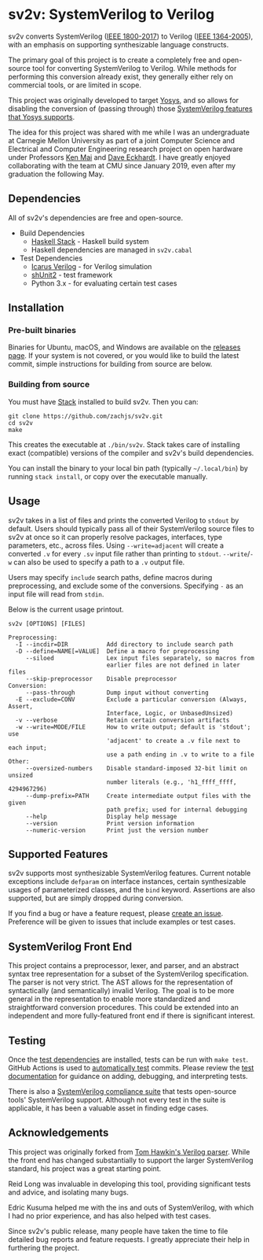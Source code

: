 # sv2v: SystemVerilog to Verilog

sv2v converts SystemVerilog ([IEEE 1800-2017]) to Verilog ([IEEE 1364-2005]),
with an emphasis on supporting synthesizable language constructs.

[IEEE 1800-2017]: https://ieeexplore.ieee.org/servlet/opac?punumber=8299593
[IEEE 1364-2005]: https://ieeexplore.ieee.org/servlet/opac?punumber=10779

The primary goal of this project is to create a completely free and open-source
tool for converting SystemVerilog to Verilog. While methods for performing this
conversion already exist, they generally either rely on commercial tools, or are
limited in scope.

This project was originally developed to target [Yosys], and so allows for
disabling the conversion of (passing through) those [SystemVerilog features that
Yosys supports].

[Yosys]: https://yosyshq.net/yosys/
[SystemVerilog features that Yosys supports]: https://github.com/YosysHQ/yosys#supported-features-from-systemverilog

The idea for this project was shared with me while I was an undergraduate at
Carnegie Mellon University as part of a joint Computer Science and Electrical
and Computer Engineering research project on open hardware under Professors [Ken
Mai] and [Dave Eckhardt]. I have greatly enjoyed collaborating with the team at
CMU since January 2019, even after my graduation the following May.

[Ken Mai]: https://engineering.cmu.edu/directory/bios/mai-kenneth.html
[Dave Eckhardt]: https://www.cs.cmu.edu/~davide/


## Dependencies

All of sv2v's dependencies are free and open-source.

* Build Dependencies
    * [Haskell Stack](https://www.haskellstack.org/) - Haskell build system
    * Haskell dependencies are managed in `sv2v.cabal`
* Test Dependencies
    * [Icarus Verilog](https://steveicarus.github.io/iverilog/) - for Verilog
      simulation
    * [shUnit2](https://github.com/kward/shunit2) - test framework
    * Python 3.x - for evaluating certain test cases


## Installation

### Pre-built binaries

Binaries for Ubuntu, macOS, and Windows are available on the [releases page]. If
your system is not covered, or you would like to build the latest commit, simple
instructions for building from source are below.

[releases page]: https://github.com/zachjs/sv2v/releases

### Building from source

You must have [Stack] installed to build sv2v. Then you can:

[Stack]: https://www.haskellstack.org/

```
git clone https://github.com/zachjs/sv2v.git
cd sv2v
make
```

This creates the executable at `./bin/sv2v`. Stack takes care of installing
exact (compatible) versions of the compiler and sv2v's build dependencies.

You can install the binary to your local bin path (typically `~/.local/bin`) by
running `stack install`, or copy over the executable manually.


## Usage

sv2v takes in a list of files and prints the converted Verilog to `stdout` by
default. Users should typically pass all of their SystemVerilog source files to
sv2v at once so it can properly resolve packages, interfaces, type parameters,
etc., across files. Using `--write=adjacent` will create a converted `.v` for
every `.sv` input file rather than printing to `stdout`. `--write`/`-w` can also
be used to specify a path to a `.v` output file.

Users may specify `include` search paths, define macros during preprocessing,
and exclude some of the conversions. Specifying `-` as an input file will read
from `stdin`.

Below is the current usage printout.

```
sv2v [OPTIONS] [FILES]

Preprocessing:
  -I --incdir=DIR           Add directory to include search path
  -D --define=NAME[=VALUE]  Define a macro for preprocessing
     --siloed               Lex input files separately, so macros from
                            earlier files are not defined in later files
     --skip-preprocessor    Disable preprocessor
Conversion:
     --pass-through         Dump input without converting
  -E --exclude=CONV         Exclude a particular conversion (Always, Assert,
                            Interface, Logic, or UnbasedUnsized)
  -v --verbose              Retain certain conversion artifacts
  -w --write=MODE/FILE      How to write output; default is 'stdout'; use
                            'adjacent' to create a .v file next to each input;
                            use a path ending in .v to write to a file
Other:
     --oversized-numbers    Disable standard-imposed 32-bit limit on unsized
                            number literals (e.g., 'h1_ffff_ffff, 4294967296)
     --dump-prefix=PATH     Create intermediate output files with the given
                            path prefix; used for internal debugging
     --help                 Display help message
     --version              Print version information
     --numeric-version      Print just the version number
```


## Supported Features

sv2v supports most synthesizable SystemVerilog features. Current notable
exceptions include `defparam` on interface instances, certain synthesizable
usages of parameterized classes, and the `bind` keyword. Assertions are also
supported, but are simply dropped during conversion.

If you find a bug or have a feature request, please [create an issue].
Preference will be given to issues that include examples or test cases.

[create an issue]: https://github.com/zachjs/sv2v/issues/new


## SystemVerilog Front End

This project contains a preprocessor, lexer, and parser, and an abstract syntax
tree representation for a subset of the SystemVerilog specification. The parser
is not very strict. The AST allows for the representation of syntactically (and
semantically) invalid Verilog. The goal is to be more general in the
representation to enable more standardized and straightforward conversion
procedures. This could be extended into an independent and more fully-featured
front end if there is significant interest.


## Testing

Once the [test dependencies] are installed, tests can be run with `make test`.
GitHub Actions is used to [automatically test] commits. Please review the [test
documentation] for guidance on adding, debugging, and interpreting tests.

[test dependencies]: #dependencies
[test documentation]: test/README.md
[automatically test]: https://github.com/zachjs/sv2v/actions

There is also a [SystemVerilog compliance suite] that tests open-source tools'
SystemVerilog support. Although not every test in the suite is applicable, it
has been a valuable asset in finding edge cases.

[SystemVerilog compliance suite]: https://github.com/chipsalliance/sv-tests


## Acknowledgements

This project was originally forked from [Tom Hawkin's Verilog parser]. While the
front end has changed substantially to support the larger SystemVerilog
standard, his project was a great starting point.

[Tom Hawkin's Verilog parser]: https://github.com/tomahawkins/verilog

Reid Long was invaluable in developing this tool, providing significant tests
and advice, and isolating many bugs.

Edric Kusuma helped me with the ins and outs of SystemVerilog, with which I had
no prior experience, and has also helped with test cases.

Since sv2v's public release, many people have taken the time to file detailed
bug reports and feature requests. I greatly appreciate their help in furthering
the project.
